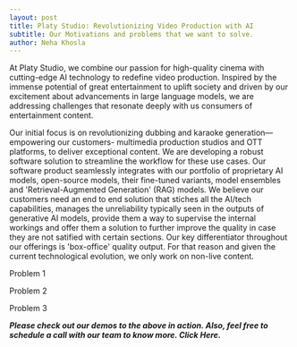 ```yaml
---
layout: post
title: Platy Studio: Revolutionizing Video Production with AI
subtitle: Our Motivations and problems that we want to solve.
author: Neha Khosla
---
```


At Platy Studio, we combine our passion for high-quality cinema with cutting-edge AI technology to redefine video production. Inspired by the immense potential of great entertainment to uplift society and driven by our excitement about advancements in large language models, we are addressing challenges that resonate deeply with us consumers of entertainment content. 

Our initial focus is on revolutionizing dubbing and karaoke generation—empowering our customers- multimedia production studios and OTT platforms, to deliver exceptional content. We are developing a robust software solution to streamline the workflow for these use cases. Our software product seamlessly integrates with our portfolio of proprietary AI models, open-source models, their fine-tuned variants, model ensembles and 'Retrieval-Augmented Generation' (RAG) models. We believe our customers need an end to end solution that stiches all the AI/tech capabilities, manages the unreliability typically seen in the outputs of generative AI models, provide them a way to supervise the internal workings and offer them a solution to further improve the quality in case they are not satified with certain sections. Our key differentiator throughout our offerings is 'box-office' quality output. For that reason and given the current technological evolution, we only work on non-live content. 

Problem 1

Problem 2

Problem 3 


***Please check out our demos <link> to the above in action. Also, feel free to schedule a call with our team to know more. Click Here.***
